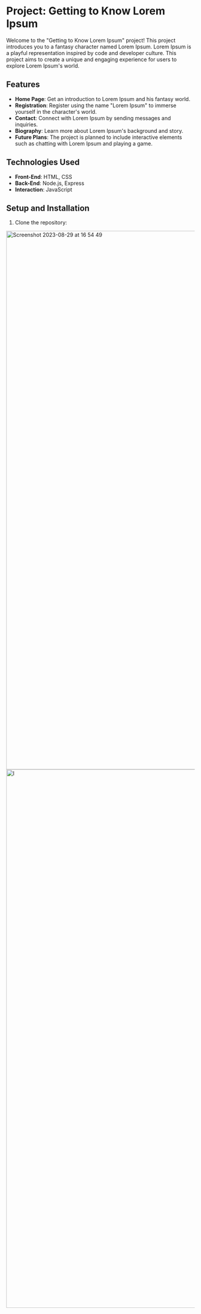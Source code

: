 # Project: Getting to Know Lorem Ipsum

Welcome to the "Getting to Know Lorem Ipsum" project! This project introduces you to a fantasy character named Lorem Ipsum. Lorem Ipsum is a playful representation inspired by code and developer culture. This project aims to create a unique and engaging experience for users to explore Lorem Ipsum's world.

## Features

- **Home Page**: Get an introduction to Lorem Ipsum and his fantasy world.
- **Registration**: Register using the name "Lorem Ipsum" to immerse yourself in the character's world.
- **Contact**: Connect with Lorem Ipsum by sending messages and inquiries.
- **Biography**: Learn more about Lorem Ipsum's background and story.
- **Future Plans**: The project is planned to include interactive elements such as chatting with Lorem Ipsum and playing a game.

## Technologies Used

- **Front-End**: HTML, CSS
- **Back-End**: Node.js, Express
- **Interaction**: JavaScript

## Setup and Installation

1. Clone the repository:

<img width="1440" alt="Screenshot 2023-08-29 at 16 54 49" src="https://github.com/Mahtabvariyani/Lab-SPage/assets/108659794/1c0705f2-acd5-4bdf-98cb-e9caf8f106dd">
<img width="1440" alt="l" src="https://github.com/Mahtabvariyani/Lab-SPage/assets/108659794/ae0c69c6-f203-413e-8937-e7f44005a291">
